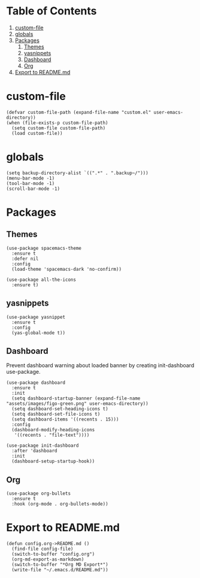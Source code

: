 
# Table of Contents

1.  [custom-file](#orgd92cb04)
2.  [globals](#orgf3e8592)
3.  [Packages](#org19b48c9)
    1.  [Themes](#org617c4e2)
    2.  [yasnippets](#org228cb91)
    3.  [Dashboard](#org796e23c)
    4.  [Org](#orgd95712e)
4.  [Export to README.md](#org34168b3)



<a id="orgd92cb04"></a>

# custom-file

    (defvar custom-file-path (expand-file-name "custom.el" user-emacs-directory))
    (when (file-exists-p custom-file-path)
      (setq custom-file custom-file-path)
      (load custom-file))


<a id="orgf3e8592"></a>

# globals

    (setq backup-directory-alist `((".*" . ".backup~/")))
    (menu-bar-mode -1)
    (tool-bar-mode -1)
    (scroll-bar-mode -1)


<a id="org19b48c9"></a>

# Packages


<a id="org617c4e2"></a>

## Themes

    (use-package spacemacs-theme
      :ensure t
      :defer nil
      :config
      (load-theme 'spacemacs-dark 'no-confirm))
    
    (use-package all-the-icons
      :ensure t)


<a id="org228cb91"></a>

## yasnippets

    (use-package yasnippet
      :ensure t
      :config
      (yas-global-mode t))


<a id="org796e23c"></a>

## Dashboard

Prevent dashboard warning about loaded banner by creating init-dashboard use-package.

    (use-package dashboard
      :ensure t
      :init
      (setq dashboard-startup-banner (expand-file-name "assets/images/figo-green.png" user-emacs-directory))
      (setq dashboard-set-heading-icons t)
      (setq dashboard-set-file-icons t)
      (setq dashboard-items '((recents . 15)))
      :config
      (dashboard-modify-heading-icons
       '((recents . "file-text"))))
    
    (use-package init-dashboard
      :after 'dashboard
      :init
      (dashboard-setup-startup-hook))


<a id="orgd95712e"></a>

## Org

    (use-package org-bullets
      :ensure t
      :hook (org-mode . org-bullets-mode))


<a id="org34168b3"></a>

# Export to README.md

    (defun config.org->README.md ()
      (find-file config-file)
      (switch-to-buffer "config.org")
      (org-md-export-as-markdown)
      (switch-to-buffer "*Org MD Export*")
      (write-file "~/.emacs.d/README.md"))

